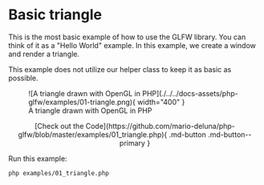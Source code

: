 # Basic triangle

This is the most basic example of how to use the GLFW library. You can think of it as a "Hello World" example. In this example, we create a window and render a triangle.

This example does not utilize our helper class to keep it as basic as possible.

<figure markdown>
  ![A triangle drawn with OpenGL in PHP](./../../docs-assets/php-glfw/examples/01-triangle.png){ width="400" }
  <figcaption>A triangle drawn with OpenGL in PHP</figcaption>
</figure>


<div style="text-align: center;" markdown>
[Check out the Code](https://github.com/mario-deluna/php-glfw/blob/master/examples/01_triangle.php){ .md-button .md-button--primary }
</div>

Run this example:

```
php examples/01_triangle.php
```